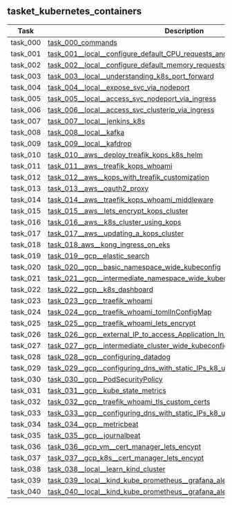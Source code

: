 ## tasket_kubernetes_containers

| Task | Description |
| --- | --- |
| task_000 | [task_000_commands](task_000_commands) |
| task_001 | [task_001__local__configure_default_CPU_requests_and_limits_for_a_namespace](task_001__local__configure_default_CPU_requests_and_limits_for_a_namespace) |
| task_002 | [task_002__local__configure_default_memory_requests_and_limits_for_a_namespace](task_002__local__configure_default_memory_requests_and_limits_for_a_namespace) |
| task_003 | [task_003__local__understanding_k8s_port_forward](task_003__local__understanding_k8s_port_forward) |
| task_004 | [task_004__local__expose_svc_via_nodeport](task_004__local__expose_svc_via_nodeport) |
| task_005 | [task_005__local__access_svc_nodeport_via_ingress](task_005__local__access_svc_nodeport_via_ingress) |
| task_006 | [task_006__local__access_svc_clusterip_via_ingress](task_006__local__access_svc_clusterip_via_ingress) |
| task_007 | [task_007__local__jenkins_k8s](task_007__local__jenkins_k8s) |
| task_008 | [task_008__local__kafka](task_008__local__kafka) |
| task_009 | [task_009__local__kafdrop](task_009__local__kafdrop) |
| task_010 | [task_010__aws__deploy_treafik_kops_k8s_helm](task_010__aws__deploy_treafik_kops_k8s_helm) |
| task_011 | [task_011__aws__treafik_kops_whoami](task_011__aws__treafik_kops_whoami) |
| task_012 | [task_012__aws__kops_with_treafik_customization](task_012__aws__kops_with_treafik_customization) |
| task_013 | [task_013__aws__oauth2_proxy](task_013__aws__oauth2_proxy) |
| task_014 | [task_014__aws__traefik_kops_whoami_middleware](task_014__aws__traefik_kops_whoami_middleware) |
| task_015 | [task_015__aws__lets_encrypt_kops_cluster](task_015__aws__lets_encrypt_kops_cluster) |
| task_016 | [task_016__aws__k8s_cluster_using_kops](task_016__aws__k8s_cluster_using_kops) |
| task_017 | [task_017__aws__updating_a_kops_cluster](task_017__aws__updating_a_kops_cluster) |
| task_018 | [task_018_aws__kong_ingress_on_eks](task_018_aws__kong_ingress_on_eks) |
| task_019 | [task_019__gcp__elastic_search](task_019__gcp__elastic_search) |
| task_020 | [task_020__gcp__basic_namespace_wide_kubeconfig](task_020__gcp__basic_namespace_wide_kubeconfig) |
| task_021 | [task_021__gcp__intermediate_namespace_wide_kubeconfig](task_021__gcp__intermediate_namespace_wide_kubeconfig) |
| task_022 | [task_022__gcp__k8s_dashboard](task_022__gcp__k8s_dashboard) |
| task_023 | [task_023__gcp__traefik_whoami](task_023__gcp__traefik_whoami) |
| task_024 | [task_024__gcp__traefik_whoami_tomlInConfigMap](task_024__gcp__traefik_whoami_tomlInConfigMap) |
| task_025 | [task_025__gcp__traefik_whoami_lets_encrypt](task_025__gcp__traefik_whoami_lets_encrypt) |
| task_026 | [task_026__gcp__external_IP_to_access_Application_In_Cluster](task_026__gcp__external_IP_to_access_Application_In_Cluster) |
| task_027 | [task_027__gcp__intermediate_cluster_wide_kubeconfig](task_027__gcp__intermediate_cluster_wide_kubeconfig) |
| task_028 | [task_028__gcp__configuring_datadog](task_028__gcp__configuring_datadog) |
| task_029 | [task_029__gcp__configuring_dns_with_static_IPs_k8_using_Ingress](task_029__gcp__configuring_dns_with_static_IPs_k8_using_Ingress) |
| task_030 | [task_030__gcp__PodSecurityPolicy](task_030__gcp__PodSecurityPolicy) |
| task_031 | [task_031__gcp__kube_state_metrics](task_031__gcp__kube_state_metrics) |
| task_032 | [task_032__gcp__traefik_whoami_tls_custom_certs](task_032__gcp__traefik_whoami_tls_custom_certs) |
| task_033 | [task_033__gcp__configuring_dns_with_static_IPs_k8_using_Service](task_033__gcp__configuring_dns_with_static_IPs_k8_using_Service) |
| task_034 | [task_034__gcp__metricbeat](task_034__gcp__metricbeat) |
| task_035 | [task_035__gcp__journalbeat](task_035__gcp__journalbeat) |
| task_036 | [task_036__gcp_vm__cert_manager_lets_encypt](task_036__gcp_vm__cert_manager_lets_encypt) |
| task_037 | [task_037__gcp_k8s__cert_manager_lets_encypt](task_037__gcp_k8s__cert_manager_lets_encypt) |
| task_038 | [task_038__local__learn_kind_cluster](task_038__local__learn_kind_cluster) |
| task_039 | [task_039__local__kind_kube_prometheus__grafana_alertmanager](task_039__local__kind_kube_prometheus__grafana_alertmanager) |
| task_040 | [task_040__local__kind_kube_prometheus__grafana_alertmanager_loki](task_040__local__kind_kube_prometheus__grafana_alertmanager_loki) |


